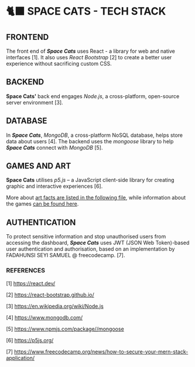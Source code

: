 # 🐈‍⬛ SPACE CATS - TECH STACK

## FRONTEND

The front end of _**Space Cats**_ uses React - a library for web and native interfaces [1]. It also uses _React Bootstrap_ [2] to create a better user experience without sacrificing custom CSS.

## BACKEND

**Space Cats'** back end engages _Node.js_, a cross-platform, open-source server environment [3].

## DATABASE

In _**Space Cats**_, _MongoDB_, a cross-platform NoSQL database, helps store data about users [4]. The backend uses the _mongoose_ library to help _**Space Cats**_ connect with _MongoDB_ [5].

## GAMES AND ART

**Space Cats** utilises _p5.js_ – a JavaScript client-side library for creating graphic and interactive experiences [6].

More about [art facts are listed in the following file](creative/art.md), while information about the games [can be found here](creative/games.md).

## AUTHENTICATION

To protect sensitive information and stop unauthorised users from accessing the dashboard, _**Space Cats**_ uses JWT (JSON Web Token)-based user authentication and authorisation, based on an implementation by FADAHUNSI SEYI SAMUEL @ freecodecamp. [7].

### REFERENCES

[1] https://react.dev/

[2] https://react-bootstrap.github.io/

[3] https://en.wikipedia.org/wiki/Node.js

[4] https://www.mongodb.com/

[5] https://www.npmjs.com/package//mongoose

[6] https://p5js.org/

[7] https://www.freecodecamp.org/news/how-to-secure-your-mern-stack-application/
